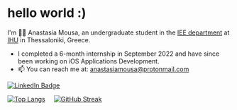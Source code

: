 <h1>
  hello world :)
</h1>

I'm 👩‍💻 Anastasia Mousa, an undergraduate student in the [IEE department](https://www.iee.ihu.gr/en/) at [IHU](https://www.ihu.gr/) in Thessaloniki, Greece.

- I completed a 6-month internship in September 2022 and have since been working on iOS Applications Development.
- 📫 You can reach me at: anastasiamousa@protonmail.com
<div id="badges">
  <a href="https://www.linkedin.com/in/anastasia-mousa">
    <img src="https://img.shields.io/badge/LinkedIn-blue?style=for-the-badge&logo=linkedin&logoColor=white" alt="LinkedIn Badge"/>
  </a>
 <br>
  
[![Top Langs](https://github-readme-stats.vercel.app/api/top-langs/?username=anastasiamousa&layout=compact)](https://github.com/anastasiamousa/github-readme-stats) &nbsp; &nbsp;
[![GitHub Streak](http://github-readme-streak-stats.herokuapp.com?user=anastasiamousa&theme=dark&background=000000)](https://git.io/streak-stats)

<!--
**anastasiamousa/anastasiamousa** is a ✨ _special_ ✨ repository because its `README.md` (this file) appears on your GitHub profile.
![Ana's GitHub stats](https://github-readme-stats.vercel.app/api?username=anastasiamousa&show_icons=true&theme=tokyonight)

Here are some ideas to get you started:

- 🔭 I’m currently working on ...
- 🌱 I’m currently learning ...
- 👯 I’m looking to collaborate on ...
- 🤔 I’m looking for help with ...
- 💬 Ask me about ...
- 📫 How to reach me: ...
- 😄 Pronouns: ...
- ⚡ Fun fact: ...
-->
